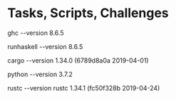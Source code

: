 # Tasks, Scripts, Challenges

ghc --version
8.6.5

runhaskell --version
8.6.5

cargo --version
1.34.0 (6789d8a0a 2019-04-01)

python --version
3.7.2

rustc --version
rustc 1.34.1 (fc50f328b 2019-04-24)